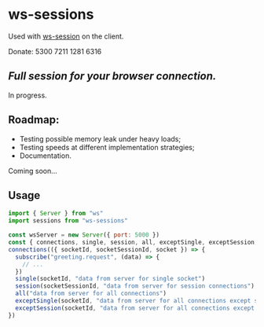 # ws-sessions

Used with [ws-session](https://www.npmjs.com/package/ws-session) on the client.

Donate: 5300 7211 1281 6316

## *Full session for your browser connection.*

In progress.

## Roadmap:

  - Testing possible memory leak under heavy loads;
  - Testing speeds at different implementation strategies;
  - Documentation.

Coming soon...

## Usage

```js
import { Server } from "ws"
import sessions from "ws-sessions"

const wsServer = new Server({ port: 5000 })
const { connections, single, session, all, exceptSingle, exceptSession, subscribe } = sessions(wsServer)
connections(({ socketId, socketSessionId, socket }) => {
  subscribe("greeting.request", (data) => {
    // ...
  })
  single(socketId, "data from server for single socket")
  session(socketSessionId, "data from server for session connections")
  all("data from server for all connections")
  exceptSingle(socketId, "data from server for all connections except single socket")
  exceptSession(socketId, "data from server for all connections except session connections")
})
```